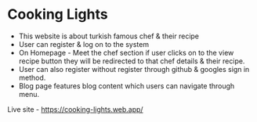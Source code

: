 
# Cooking Lights
* This website is about turkish famous chef & their recipe
* User can register & log on to the system
* On Homepage - Meet the chef section if user clicks on to the view recipe button they will be redirected to that chef details & their recipe.
* User can also register without register through github & googles sign in method.
* Blog page features blog content which users can navigate through menu.

Live site - https://cooking-lights.web.app/




